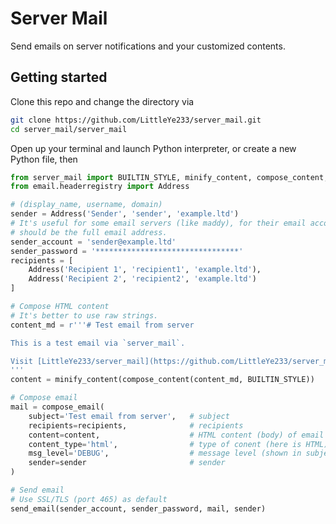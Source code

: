 # Server Mail

Send emails on server notifications and your customized contents.

## Getting started

Clone this repo and change the directory via

```bash
git clone https://github.com/LittleYe233/server_mail.git
cd server_mail/server_mail
```

Open up your terminal and launch Python interpreter, or create a new Python file, then

```python
from server_mail import BUILTIN_STYLE, minify_content, compose_content, compose_email, send_email
from email.headerregistry import Address

# (display_name, username, domain)
sender = Address('Sender', 'sender', 'example.ltd')
# It's useful for some email servers (like maddy), for their email accounts
# should be the full email address.
sender_account = 'sender@example.ltd'
sender_password = '********************************'
recipients = [
    Address('Recipient 1', 'recipient1', 'example.ltd'),
    Address('Recipient 2', 'recipient2', 'example.ltd')
]

# Compose HTML content
# It's better to use raw strings.
content_md = r'''# Test email from server

This is a test email via `server_mail`.

Visit [LittleYe233/server_mail](https://github.com/LittleYe233/server_mail) for further information.
'''
content = minify_content(compose_content(content_md, BUILTIN_STYLE))

# Compose email
mail = compose_email(
    subject='Test email from server',   # subject
    recipients=recipients,              # recipients
    content=content,                    # HTML content (body) of email
    content_type='html',                # type of conent (here is HTML)
    msg_level='DEBUG',                  # message level (shown in subject)
    sender=sender                       # sender
)

# Send email
# Use SSL/TLS (port 465) as default
send_email(sender_account, sender_password, mail, sender)
```
